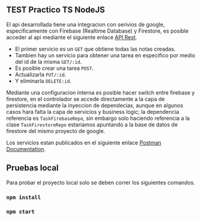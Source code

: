 ## TEST Practico TS NodeJS

El api desarrollada tiene una integracion con serivios de google, especificamente con Firebase (Realtime Database) y Firestore, es posible acceder al api mediante el siguiente enlace [API Rest](http://146.190.15.167/api/tasks).

- El primer servicio es un `GET` que obtiene todas las notas creadas. 
- Tambien hay un servicio para obtener una tarea en especifico por medio del id de la misma `GET/:id`. 
- Es posible crear una tarea `POST`. 
- Actualizarla `PUT/:id`. 
- Y eliminarla `DELETE:id`. 

Mediante una configuracion interna es posible hacer switch entre firebase y firestore, en el controlador se accede directamente a la capa de persistencia mediante la inyeccion de dependecias, aunque en algunos casos hara falta la capa de servicios y business logic; la dependencia referencia es `TaskFirebaseRepo`, sin embargo solo haciendo referencia a la clase `TaskFirestoreRepo` estariamos apuntando a la base de datos de firestore del mismo proyecto de google.

Los servicios estan publicados en el siguiente enlace [Postman Documentation](https://documenter.getpostman.com/view/14461857/2s93si2ALf).


## Pruebas local

Para probar el proyecto local solo se deben correr los siguientes comandos.

### `npm install`

### `npm start`
